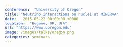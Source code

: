 ```yaml
---
conference:  "University of Oregon"
title: "Neutrino interactions on nuclei at MINERvA"
date:   2015-05-22 00:00:00 +0000
location:  "Eugene, OR, USA"
url: "https://www.uoregon.edu"
image: /images/talks/oregon.png
categories: seminars
---
```



